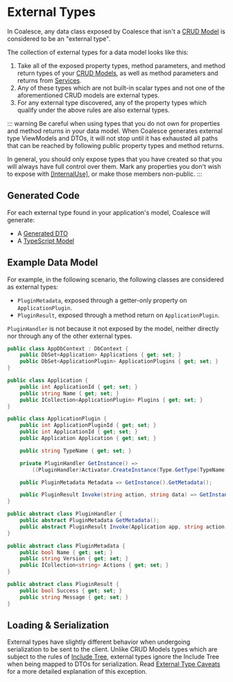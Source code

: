 # External Types

In Coalesce, any data class exposed by Coalesce that isn't a [CRUD Model](/modeling/model-types/crud.md) is considered to be an "external type".

The collection of external types for a data model looks like this:
    
1. Take all of the exposed property types, method parameters, and method return types of your [CRUD Models](/modeling/model-types/crud.md), as well as method parameters and returns from [Services](/modeling/model-types/services.md).
2. Any of these types which are not built-in scalar types and not one of the aforementioned CRUD models are external types.
3. For any external type discovered, any of the property types which qualify under the above rules are also external types.


::: warning
Be careful when using types that you do not own for properties and method returns in your data model. When Coalesce generates external type ViewModels and DTOs, it will not stop until it has exhausted all paths that can be reached by following public property types and method returns.

In general, you should only expose types that you have created so that you will always have full control over them. Mark any properties you don't wish to expose with [[InternalUse]](/modeling/model-components/attributes/internal-use.md), or make those members non-public.
:::


## Generated Code

For each external type found in your application's model, Coalesce will generate:

* A [Generated DTO](/stacks/agnostic/dtos.md)
* A [TypeScript Model](/stacks/vue/layers/models.md)


## Example Data Model

For example, in the following scenario, the following classes are considered as external types:

* `PluginMetadata`, exposed through a getter-only property on `ApplicationPlugin`.
* `PluginResult`, exposed through a method return on `ApplicationPlugin`. 

`PluginHandler` is not because it not exposed by the model, neither directly nor through any of the other external types.


``` c#
public class AppDbContext : DbContext {
    public DbSet<Application> Applications { get; set; }
    public DbSet<ApplicationPlugin> ApplicationPlugins { get; set; }
}

public class Application {
    public int ApplicationId { get; set; }
    public string Name { get; set; }
    public ICollection<ApplicationPlugin> Plugins { get; set; }
}

public class ApplicationPlugin {
    public int ApplicationPluginId { get; set; }
    public int ApplicationId { get; set; }
    public Application Application { get; set; }

    public string TypeName { get; set; }

    private PluginHandler GetInstance() => 
        ((PluginHandler)Activator.CreateInstance(Type.GetType(TypeName)));

    public PluginMetadata Metadata => GetInstance().GetMetadata();

    public PluginResult Invoke(string action, string data) => GetInstance().Invoke(Application, action, data);
}

public abstract class PluginHandler { 
    public abstract PluginMetadata GetMetadata();
    public abstract PluginResult Invoke(Application app, string action, string data);
}

public abstract class PluginMetadata { 
    public bool Name { get; set; }
    public string Version { get; set; }
    public ICollection<string> Actions { get; set; }
}

public abstract class PluginResult { 
    public bool Success { get; set; }
    public string Message { get; set; }
}
```

## Loading & Serialization

External types have slightly different behavior when undergoing serialization to be sent to the client. Unlike CRUD Models types which are subject to the rules of [Include Tree](/concepts/include-tree.md), external types ignore the Include Tree when being mapped to DTOs for serialization. Read [External Type Caveats](/concepts/include-tree.md#external-type-caveats) for a more detailed explanation of this exception.